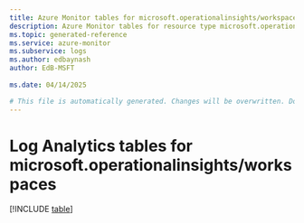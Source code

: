 ```yaml
---
title: Azure Monitor tables for microsoft.operationalinsights/workspaces
description: Azure Monitor tables for resource type microsoft.operationalinsights/workspaces
ms.topic: generated-reference
ms.service: azure-monitor
ms.subservice: logs
ms.author: edbaynash
author: EdB-MSFT
   
ms.date: 04/14/2025

# This file is automatically generated. Changes will be overwritten. Do not change this file directly.
---
```


# Log Analytics tables for microsoft.operationalinsights/workspaces  

[!INCLUDE [table](~/reusable-content/ce-skilling/azure/includes/azure-monitor/reference/tables/microsoft-operationalinsights_workspaces-include.md)]

